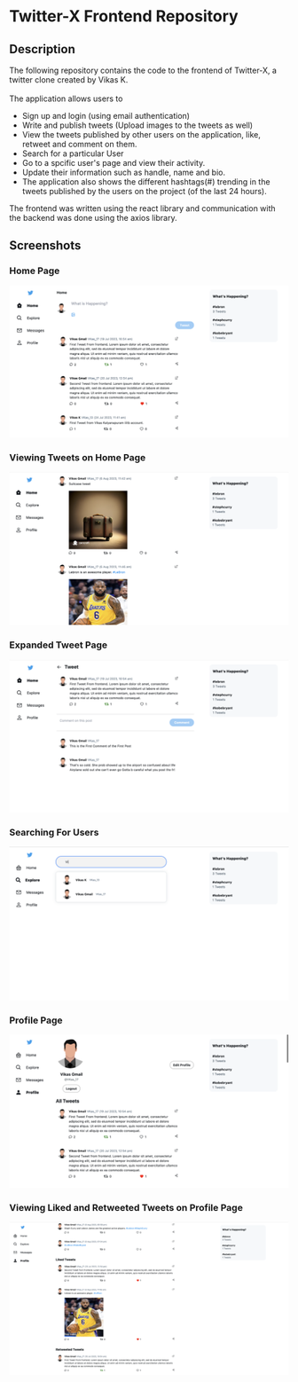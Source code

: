 # Twitter-X Frontend Repository

## Description

The following repository contains the code to the frontend of Twitter-X, a twitter clone created by Vikas K.
\
\
The application allows users to 
- Sign up and login (using email authentication)
- Write and publish tweets (Upload images to the tweets as well)
- View the tweets published by other users on the application, like, retweet and comment on them.
- Search for a particular User
- Go to a spcific user's page and view their activity.
- Update their information such as handle, name and bio.
- The application also shows the different hashtags(#) trending in the tweets published by the users on the project (of the last 24 hours).

The frontend was written using the react library and communication with the backend was done using the axios library.

## Screenshots

### Home Page

![Home Page](https://github.com/LieutPaul/Twitter-X-Frontend/blob/main/screenshots/Home%20Page.png)

### Viewing Tweets on Home Page

![Viewing Tweets on Home Page](https://github.com/LieutPaul/Twitter-X-Frontend/blob/main/screenshots/Viewing%20Tweets.png)

### Expanded Tweet Page

![Expanded Tweet Page](https://github.com/LieutPaul/Twitter-X-Frontend/blob/main/screenshots/Tweet%20Page.png)

### Searching For Users

![Searching For Users](https://github.com/LieutPaul/Twitter-X-Frontend/blob/main/screenshots/Searching%20For%20Users.png)

### Profile Page

![Profile Page](https://github.com/LieutPaul/Twitter-X-Frontend/blob/main/screenshots/Profile%20Page.png)

### Viewing Liked and Retweeted Tweets on Profile Page

![Viewing Liked and Retweeted Tweets on Profile Page](https://github.com/LieutPaul/Twitter-X-Frontend/blob/main/screenshots/Viewing%20Liked%20and%20Retweeted%20Tweets%20on%20Profile%20Page.png)